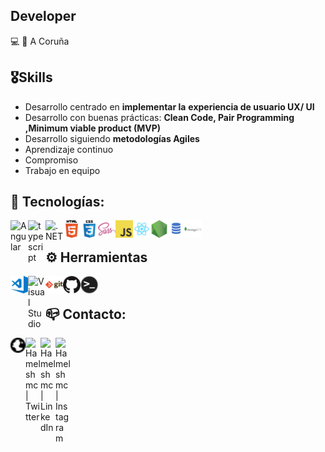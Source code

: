 ## Developer
💻 🏡  A Coruña 


## 🎖Skills

- Desarrollo centrado en **implementar la** **experiencia de usuario UX/ UI**
- Desarrollo con buenas prácticas: **Clean Code, Pair Programming ,Minimum viable product (MVP)**
- Desarrollo siguiendo **metodologías Agiles**
- Aprendizaje continuo
- Compromiso
- Trabajo en equipo

##  📌  Tecnologías:

<img align="left" alt="Angular" width="28px" src="https://cdn.svgporn.com/logos/angular-icon.svg" />
<img align="left"  alt="typescript"  width="28px" src="https://cdn.svgporn.com/logos/typescript-icon.svg"/>
<img align="left" alt=".NET" width="28px" src="https://cdn.svgporn.com/logos/dotnet.svg" />
<img align="left" alt="HTML5" width="28px" src="https://raw.githubusercontent.com/github/explore/80688e429a7d4ef2fca1e82350fe8e3517d3494d/topics/html/html.png" />
<img align="left" alt="CSS3"width="28px" src="https://raw.githubusercontent.com/github/explore/80688e429a7d4ef2fca1e82350fe8e3517d3494d/topics/css/css.png" />
<img align="left" alt="Sass" width="28px"src="https://raw.githubusercontent.com/github/explore/80688e429a7d4ef2fca1e82350fe8e3517d3494d/topics/sass/sass.png" />
<img align="left" alt="JavaScript" width="28px" src="https://raw.githubusercontent.com/github/explore/80688e429a7d4ef2fca1e82350fe8e3517d3494d/topics/javascript/javascript.png" />
<img align="left" alt="React" width="28px" src="https://raw.githubusercontent.com/github/explore/80688e429a7d4ef2fca1e82350fe8e3517d3494d/topics/react/react.png" />
<img align="left" alt="Node.js" width="28px" src="https://raw.githubusercontent.com/github/explore/80688e429a7d4ef2fca1e82350fe8e3517d3494d/topics/nodejs/nodejs.png" />
<img align="left" alt="SQL" width="26px" src="https://raw.githubusercontent.com/github/explore/80688e429a7d4ef2fca1e82350fe8e3517d3494d/topics/sql/sql.png" />
<img align="left" alt="MongoDB" width="28px" src="https://raw.githubusercontent.com/github/explore/80688e429a7d4ef2fca1e82350fe8e3517d3494d/topics/mongodb/mongodb.png" />

<br />

## ⚙️ Herramientas

<img align="left" alt="Visual Studio Code" width="28px" src="https://raw.githubusercontent.com/github/explore/80688e429a7d4ef2fca1e82350fe8e3517d3494d/topics/visual-studio-code/visual-studio-code.png" />
<img align="left" alt="Visual Studio" width="28px" src="https://cdn.svgporn.com/logos/visual-studio.svg" />
<img align="left" alt="Git" width="28px" src="https://raw.githubusercontent.com/github/explore/80688e429a7d4ef2fca1e82350fe8e3517d3494d/topics/git/git.png" />
<img align="left" alt="GitHub" width="28px" src="https://raw.githubusercontent.com/github/explore/78df643247d429f6cc873026c0622819ad797942/topics/github/github.png" />
<img align="left" alt="Terminal" width="28px" src="https://raw.githubusercontent.com/github/explore/80688e429a7d4ef2fca1e82350fe8e3517d3494d/topics/terminal/terminal.png" />

<br />

##  📪  Contacto:

[<img align="left" alt="hamelshmc.github.io" width="24px" src="https://raw.githubusercontent.com/iconic/open-iconic/master/svg/globe.svg" />][website]
[<img align="left" alt="Hamelshmc | Twitter" width="24px" src="https://cdn.jsdelivr.net/npm/simple-icons@v3/icons/twitter.svg" />][twitter]
[<img align="left" alt="Hamelshmc | LinkedIn" width="24px" src="https://cdn.jsdelivr.net/npm/simple-icons@v3/icons/linkedin.svg" />][linkedin]
[<img align="left" alt="Hamelshmc  | Instagram" width="24px" src="https://cdn.jsdelivr.net/npm/simple-icons@v3/icons/instagram.svg" />][instagram]


[website]: https://hamelshmc.github.io/
[twitter]: https://twitter.com/HamelHMC
[instagram]: https://www.instagram.com/hamelhmc/
[linkedin]: https://www.linkedin.com/in/hamelhmc/


